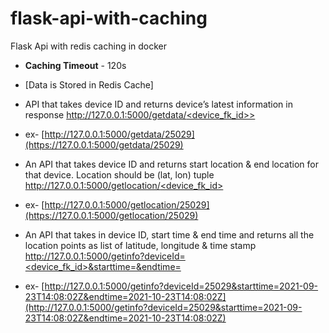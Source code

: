 # flask-api-with-caching
Flask Api with redis caching in docker

* **Caching Timeout** - 120s
- [Data is Stored in Redis Cache]

- API that takes device ID and returns device’s latest information in response [http://127.0.0.1:5000/getdata/<device_fk_id>>](http://127.0.0.1:5000/getdata/<device_fk_id>)
* ex- [http://127.0.0.1:5000/getdata/25029](https://127.0.0.1:5000/getdata/25029) 
- An API that takes device ID and returns start location & end location for that device. Location should be (lat, lon) tuple
[http://127.0.0.1:5000/getlocation/<device_fk_id>](http://127.0.0.1:5000/getlocation/<device_fk_id>)
* ex- [http://127.0.0.1:5000/getlocation/25029](https://127.0.0.1:5000/getlocation/25029)
- An API that takes in device ID, start time & end time and returns all the location points as list of latitude, longitude & time stamp
[http://127.0.0.1:5000/getinfo?deviceId=<device_fk_id>&starttime=&endtime=](http://127.0.0.1:5000/getinfo?deviceId=<device_fk_id>&starttime=&endtime=)
* ex- [http://127.0.0.1:5000/getinfo?deviceId=25029&starttime=2021-09-23T14:08:02Z&endtime=2021-10-23T14:08:02Z](http://127.0.0.1:5000/getinfo?deviceId=25029&starttime=2021-09-23T14:08:02Z&endtime=2021-10-23T14:08:02Z)
